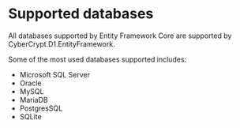 # Supported databases

All databases supported by Entity Framework Core are supported by CyberCrypt.D1.EntityFramework.

Some of the most used databases supported includes:

- Microsoft SQL Server
- Oracle
- MySQL
- MariaDB
- PostgresSQL
- SQLite
